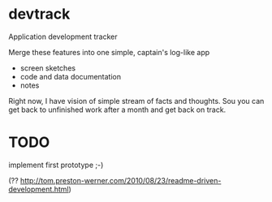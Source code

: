 # devtrack

Application development tracker

Merge these features into one simple, captain's log-like app
- screen sketches
- code and data documentation
- notes

Right now, I have vision of simple stream of facts and thoughts. Sou you can get back to unfinished work after a month and get back on track.

# TODO 

implement first prototype ;-)

(?? http://tom.preston-werner.com/2010/08/23/readme-driven-development.html)


